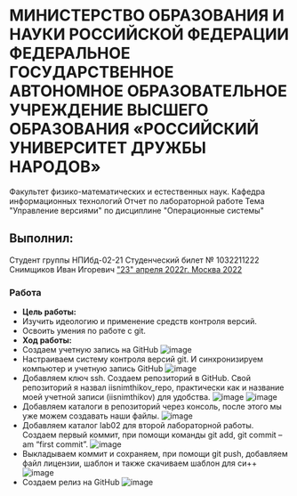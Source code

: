 # МИНИСТЕРСТВО ОБРАЗОВАНИЯ И НАУКИ РОССИЙСКОЙ ФЕДЕРАЦИИ ФЕДЕРАЛЬНОЕ ГОСУДАРСТВЕННОЕ АВТОНОМНОЕ ОБРАЗОВАТЕЛЬНОЕ УЧРЕЖДЕНИЕ ВЫСШЕГО ОБРАЗОВАНИЯ «РОССИЙСКИЙ УНИВЕРСИТЕТ ДРУЖБЫ НАРОДОВ»
Факультет физико-математических и естественных наук. Кафедра информационных технологий
Отчет по лабораторной работе
Тема "Управление версиями" по дисциплине "Операционные системы"
## Выполнил:
Студент группы НПИбд-02-21
Студенческий билет № 1032211222
Снимщиков Иван Игоревич
<ins>"23" апреля 2022г.
Москва 2022
### Работа
- **Цель работы:**
 - Изучить идеологию и применение средств 
контроля версий.
 - Освоить умения по работе с git.
- **Ход работы:**
 - Создаем учетную запись на GitHub
![image](https://user-images.githubusercontent.com/104266946/165311978-dad759d9-4e31-4a5e-b612-ba2cdb7b86f7.png)
 - Настраиваем систему контроля версий git. И синхронизируем компьютер и учетную запись GitHub
![image](https://user-images.githubusercontent.com/104266946/165312146-06b862d7-de98-42fc-a9af-2134831e68b4.png)
 - Добавляем ключ ssh. Создаем репозиторий в GitHub. Свой репозиторий я назвал iisnimthikov_repo, практически как и название моей учетной записи (iisnimthikov) для удобства.
![image](https://user-images.githubusercontent.com/104266946/165312255-36a13b29-9b02-40ab-b3b9-6320654f6c7b.png)
![image](https://user-images.githubusercontent.com/104266946/165312324-1fa04762-fd61-40fc-98ce-9c673fa3c9f5.png)
 - Добавляем каталоги в репозиторий через консоль, после этого мы уже можем создавать наши файлы.
![image](https://user-images.githubusercontent.com/104266946/165312428-0125f4fe-ae7f-4552-b9c0-f95abd3cf630.png)
 - Добавляем каталог lab02 для второй лабораторной работы. Создаем первый коммит, при помощи команды git add, git commit –am “first commit”.
![image](https://user-images.githubusercontent.com/104266946/165312549-f1ae1191-b9f3-402e-8293-65ea5aa883a7.png)
 -  Выкладываем коммит и сохраняем, при помощи git push, добавляем файл лицензии, шаблон и также скачиваем шаблон для си++
![image](https://user-images.githubusercontent.com/104266946/165312683-0776c871-9743-42c0-800c-dbd24eef390c.png)
 - Создаем релиз на GitHub
![image](https://user-images.githubusercontent.com/104266946/165312732-2438f7b4-7f6f-4d4d-8ca8-4f6d17dc773f.png)
